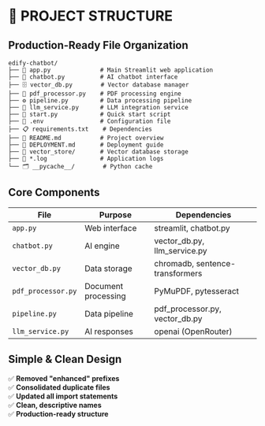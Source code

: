# 📁 **PROJECT STRUCTURE**

## **Production-Ready File Organization**

```
edify-chatbot/
├── 📱 app.py              # Main Streamlit web application
├── 🤖 chatbot.py          # AI chatbot interface
├── 🗄️ vector_db.py        # Vector database manager
├── 📄 pdf_processor.py    # PDF processing engine
├── ⚙️ pipeline.py         # Data processing pipeline
├── 🔗 llm_service.py      # LLM integration service
├── 🚀 start.py            # Quick start script
├── 🔧 .env                # Configuration file
├── 📋 requirements.txt    # Dependencies
├── 📖 README.md           # Project overview
├── 🚀 DEPLOYMENT.md       # Deployment guide
├── 📂 vector_store/       # Vector database storage
├── 📝 *.log               # Application logs
└── 🗂️ __pycache__/        # Python cache
```

## **Core Components**

| File | Purpose | Dependencies |
|------|---------|-------------|
| `app.py` | Web interface | streamlit, chatbot.py |
| `chatbot.py` | AI engine | vector_db.py, llm_service.py |
| `vector_db.py` | Data storage | chromadb, sentence-transformers |
| `pdf_processor.py` | Document processing | PyMuPDF, pytesseract |
| `pipeline.py` | Data pipeline | pdf_processor.py, vector_db.py |
| `llm_service.py` | AI responses | openai (OpenRouter) |

## **Simple & Clean Design**

✅ **Removed "enhanced" prefixes**  
✅ **Consolidated duplicate files**  
✅ **Updated all import statements**  
✅ **Clean, descriptive names**  
✅ **Production-ready structure**
